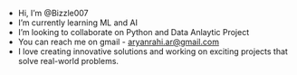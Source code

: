 - Hi, I’m @Bizzle007
- I’m currently learning ML and AI
- I’m looking to collaborate on Python and Data Anlaytic Project
- You can reach me on gmail - aryanrahi.ar@gmail.com
- I love creating innovative solutions and working on exciting projects that solve real-world problems.
  

<!---
Bizzle007/Bizzle007 is a ✨ special ✨ repository because its `README.md` (this file) appears on your GitHub profile.
You can click the Preview link to take a look at your changes.
--->
